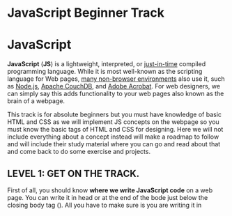 # JavaScript Beginner Track

# JavaScript

**JavaScript** (**JS**) is a lightweight, interpreted, or [just-in-time](https://en.wikipedia.org/wiki/Just-in-time_compilation) compiled programming language. While it is most well-known as the scripting language for Web pages, [many non-browser environments](https://en.wikipedia.org/wiki/JavaScript#Other_usage) also use it, such as [Node.js](https://developer.mozilla.org/en-US/docs/Glossary/Node.js), [Apache CouchDB](https://couchdb.apache.org/), and [Adobe Acrobat](https://www.adobe.com/devnet/acrobat/javascript.html). For web designers, we can simply say this adds functionality to your web pages also known as the brain of a webpage.

This track is for absolute beginners but you must have knowledge of basic HTML and CSS as we will implement JS concepts on the webpage so you must know the basic tags of HTML and CSS for designing. Here we will not include everything about a concept instead will make a roadmap to follow and will include their study material where you can go and read about that and come back to do some exercise and projects.

## **LEVEL 1: GET ON THE TRACK.**

First of all, you should know **where we write JavaScript code** on a web page. You can write it in head or at the end of the bode just below the closing body tag (</body>). All you have to make sure is you are writing it in <script> tag. You can also make an external file like we do in CSS and include it in our HTML file. You can read more about it [here](https://www.w3schools.com/js/js_whereto.asp). Well, there is more to it if you don’t want to make a webpage you can directly start practicing in dev tools. Just press Ctrl+Shift+I or F12 or simply inspect any web page, then go to the console tab and there you go you can write your code three as well (for practice).

**Print “Hello World”:** First step of any programming language? … Off course printing hello world. In JavaScript, there are various methods like alert (), document.write() , console methods, and more. You can read about them [here](https://www.w3schools.com/js/js_output.asp) and for detailed console methods, you can refer [to this](https://developer.mozilla.org/en-US/docs/Web/API/console).

**Variables**: Variables are containers for storing data (values). And in JavaScript, we use Implicit declaration which means you don’t have to write data type (int, char, etc.) as we do in C or C++. We can define variables by using three keywords, [Let](https://developer.mozilla.org/en-US/docs/Web/JavaScript/Reference/Statements/let), [Var](https://developer.mozilla.org/en-US/docs/Web/JavaScript/Reference/Statements/var), [const](https://developer.mozilla.org/en-US/docs/Web/JavaScript/Reference/Statements/const) and you can read more about it by clicking on their names.

**Exercise**: A small exercise for you, store your name in a variable and print it with some greetings like “Hello Vikas!”.

**Data Structures:** Don’t be scared by the name we will not do any algorithms or CP questions here. We will understand some primitive and reference type data types in JavaScript.

Primitive Data types: Undefined, null, symbol, number, string, Boolean, bigInt

Reference Data Types: Array, Object

You can read about it [here](https://developer.mozilla.org/en-US/docs/Web/JavaScript/Data_structures).

**Operators and Arithmetic Operation:** There are different operators to perform different actions in JavaScript like ‘+’ operator is used for adding and concatenation, || OR operator etc. You can check [this](https://www.w3schools.com/js/js_operators.asp) for operators and [arithmetic operations](https://www.w3schools.com/js/js_arithmetic.asp).

**Function:** Functions are used to make code reusable so you can define a function once and can invoke it anytime time you need to perform that particular task instead of rewriting the code. A JavaScript function is defined with the function keyword, followed by a **name**, followed by parentheses **()**.

Function names can contain letters, digits, underscores, and dollar signs (same rules as variables).

The parentheses may include parameter names separated by commas: **(*parameter1, parameter2, ...*)**

The code to be executed, by the function, is placed inside curly brackets: **{}**

You can read more about it [here](https://www.w3schools.com/js/js_functions.asp). There is also a way to write the function without function keyword and it is known as arrow functions and is introduced in ES6. You can read it [here](https://developer.mozilla.org/en-US/docs/Web/JavaScript/Reference/Functions/Arrow_functions).

**Exercise: Make different functions to add, subtract, multiply and divide two numbers and invoke them by passing variables containing two different numbers into it.**

**Set timeout and set interval:**

set Timeout (expression, timeout); runs the code/function ***once*** after the timeout.

setInterval(expression, timeout); runs the code/function ***repeatedly***, with the length of the timeout between each repeat.

You can read more about them in these two links [here](https://www.w3schools.com/jsreF/met_win_settimeout.asp) and [here](https://www.w3schools.com/jsreF/met_win_setinterval.asp).

**String methods:** We have some string methods in JavaScript to make things easier with strings. There are methods to concatenate strings, split them into arrays, and many more you can read about them [here](https://developer.mozilla.org/en-US/docs/Learn/JavaScript/First_steps/Useful_string_methods).

**Date and Time: Here** in JavaScript we have methods to get date and time directly using new Date() constructor. Read more about it [here](https://developer.mozilla.org/en-US/docs/Web/JavaScript/Reference/Global_Objects/Date) or [here](https://www.w3schools.com/js/js_dates.asp).

### **TASK 1**

So now it’s time to make a small project to show what you have learned yet. You have to make a pull request for it.

**Description**: You have to make a simple webpage that will display the current time and it should update automatically after a second pass.  (Hint: make use of the setInterval)

Here is a screenshot, what you will make. You can use your own creativity to make it more beautiful.

![Untitled](Images/Untitled.png)

Optional: If you want to push yourself to make a more beautiful thing you can make an analog clock also JS concept for it will remain the same, but you have to use creativity in CSS (Hint: rotate property and absolute position)

Here is the screenshot of it. And a link to view it [https://vipul0425.github.io/Analog-watch/](https://vipul0425.github.io/Analog-watch/)

![Untitled](Images/Untitled%201.png)

Hope you enjoyed this task now let’s jump to another level.

## Level 2: Know the Fundamentals

**Array:** An array is a special variable, which can hold more than one value at a time. An array can hold many values under a single name, and you can access the values by referring to an index number. Using an array literal is the easiest way to create a JavaScript Array. For example: const *array_name* = [*item1*, *item2*, ...].

There is another method for it which is using new keyword: For example:

const cars = new Array("Saab", "Volvo", "BMW");

You can read more about arrays [here](https://developer.mozilla.org/en-US/docs/Web/JavaScript/Reference/Global_Objects/Array).

There are different methods to work with arrays as we did for strings, and you can read about them [here](https://www.w3schools.com/js/js_array_methods.asp).

**Object:** Objects in JavaScript, just as in many other programming languages, can be compared to objects in real life. The concept of objects in JavaScript can be understood with real-life, tangible objects.

In JavaScript, an object is a standalone entity, with properties and type. Compare it with a cup, for example. A cup is an object, with properties. A cup has a color, a design, weight, a material it is made of, etc. In the same way, JavaScript objects can have properties, which define their characteristics. You can read about objects [here](https://developer.mozilla.org/en-US/docs/Web/JavaScript/Guide/Working_with_Objects) and [here](https://www.w3schools.com/js/js_objects.asp).

**Loops:** Loops offer a quick and easy way to do something repeatedly. There are many different kinds of loops, but they all essentially do the same thing: they repeat an action some number of times. JavaScript offers the following kinds of loops, and you can read about them by clicking on their name.

- [for](https://www.w3schools.com/js/js_loop_for.asp) - loops through a block of code several times
- [for/in](https://www.w3schools.com/js/js_loop_forin.asp) - loops through the properties of an object
- [for/of](https://www.w3schools.com/js/js_loop_forof.asp) - loops through the values of an iterable object
- [forEach](https://developer.mozilla.org/en-US/docs/Web/JavaScript/Reference/Global_Objects/Array/forEach) – to iterate an array
- [while](https://www.w3schools.com/js/js_loop_while.asp) - loops through a block of code while a specified condition is true
- [do/while](https://www.w3schools.com/js/js_loop_while.asp) - also loops through a block of code while a specified condition is true

**Exercise:** Store some items you want to buy in an array and print them in the console.

**Conditions:** A **condition** is a set of rules that can interrupt normal code execution or change it, depending on whether the condition is completed or not.

An instruction or a set of instructions is executed if a specific condition is fulfilled. Otherwise, another instruction is executed. It is also possible to repeat the execution of an instruction, or set of instructions, while a condition is not yet fulfilled.

You can read more about it [here](https://www.w3schools.com/js/js_if_else.asp). And you can read about the switch case [here](https://developer.mozilla.org/en-US/docs/Web/JavaScript/Reference/Statements/switch).

**Dom selectors:** When a web page is loaded, the browser creates a **D**ocument **O**bject **M**odel of the page. The **HTML DOM** model is constructed as a tree of **Objects**. You can read more about the DOM model [here](https://www.w3schools.com/js/js_htmldom.asp).

And with the help of this model, we can select different elements in the web page. There are different types of selectors in JS.

Single element Selector:

- getElementById
- querySelector

Multi Element Selectors:

- getElementsByClassName
- getElementsByTagName
- querySelectorAll

You can read all about these selectors, how to use them and how to change certain properties of elements [here](https://developer.mozilla.org/en-US/docs/Web/API/Document_object_model/Locating_DOM_elements_using_selectors) and [here](https://www.w3schools.com/js/js_htmldom_css.asp).

**Events:** There are many events in JavaScript with the help of which you can add functionality to your web page. You can read about some common events [here](https://www.w3schools.com/js/js_events.asp).

**Exercise**: Take name as input from the users with the help of HTML forms and then make a function which will greet that user with a good morning or good afternoon depending upon the time and print the result on the webpage. (HINT: use conditions to check the time and while taking the input to remember to put .value to retrieve the value of that input field).

**Math Object:** The JavaScript Math object allows you to perform mathematical tasks on numbers. There are various methods, and you can read about them [here](https://www.w3schools.com/js/js_math.asp).

### **TASK 2**

So, it’s time for another quick project. Get ready to make one more pull request.

**Description:** In this task, you have to make a simple game in which you will generate a random number then the user will make a guess if that number matches, he wins the game else he lose. You can use your own creativity while designing it.

Optional: You can give an option of chances users have for example you can give 3 chances to a user to make guess then the final decision will come up. You can take input from the user about the lower and upper limit of the random number and lastly you can add some audio if he wins or loses.

Screenshot and link: [Random Number Guesser Game (vipul0425.github.io)](https://vipul0425.github.io/Random-Number-Guesser/)

![Untitled](Images/Untitled%202.png)

Congrats on one more pull request now let’s move on to another level.

## Level 3: Digging up the things

**DOM Navigation:** As we have seen earlier that a web page can be seen as a tree structure. So, there are ways to traverse it like selecting the parent element of the subject or selecting its descendants. You can read more about it [here](https://www.w3schools.com/js/js_htmldom_navigation.asp).

**Creating dynamic element:** You can create an element dynamically in the HTML page with the help of document.createElement(tagename) and then append it in the DOM as per your need. You can read more about it [here](https://developer.mozilla.org/en-US/docs/Web/API/Document/createElement).

**Event Listeners**: Earlier we have seen some events related to mouse and keyboard. Event Listeners can listen for a particular event on a particular element and you can achieve this by element.addEventListener(*event*, *callback*). You can read about it [here](https://www.w3schools.com/js/js_htmldom_eventlistener.asp).

**Template literals:** This is an ES6 feature and is very useful. Template Literals use back-ticks (``) rather than quotes ("") to define a string. It provides an easy way to interpolate variables and expressions into strings. The method is called string interpolation. The syntax is: {…}.

You can read more about it [here](https://developer.mozilla.org/en-US/docs/Web/JavaScript/Reference/Template_literals).

**Local storage:** Web storage objects localStorage and sessionStorage allow saving key/value pairs in the browser. What’s interesting about them is that the data survives a page refresh (for sessionStorage) and even a full browser restart (for localStorage). So, you can make a simple webpage that will have a storage facility without having a database or any server.

You can read more about localStorage [here](https://developer.mozilla.org/en-US/docs/Web/API/Window/localStorage) and about sessionStorage [here](https://developer.mozilla.org/en-US/docs/Web/API/Window/sessionStorage).

### **TASK 3**

Now it’s time to make the last pull request for this track.

**Description:** You have to make a Day planner or To-do list in which you use can add list items and delete them after completion. This whole thing should be implemented with local storage so whenever the user comes back to the webpage his items should be present there. You can make designs as per your creativity.

Optional: You can add the search feature to search tasks and you can display date and day. Moreover, you can make a section where completed items will be enlisted. And you can add more features as you want.

Screenshot and link: [https://dayplan.netlify.app/](https://dayplan.netlify.app/)

![Untitled](Images/Untitled%203.png)

Hope you enjoyed this task and this track also. This is not an end of JavaScript, there is much more into it. The more you dig the more you will find. So, what’s the **next step?** Well, now you have some basic knowledge you can proceed with some more concepts like promises, callbacks, working with APIs, Async Await, and much more. You can refer to the MDN docs if you like reading or you can refer to some YouTube channels like Traversy Media, Hitesh Chaudhary, Code With Harry, etc. if you prefer video content.

Good Luck with your journey!
